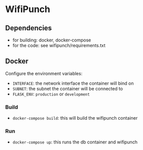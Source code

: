 # WifiPunch

## Dependencies

- for building: docker, docker-compose
- for the code: see wifipunch/requirements.txt

## Docker

Configure the environment variables:

- `INTERFACE`: the network interface the container will bind on
- `SUBNET`: the subnet the container will be connected to
- `FLASK_ENV`: `production` or `development`

### Build

- `docker-compose build`: this will build the wifipunch container

### Run

- `docker-compose up`: this runs the db container and wifipunch
